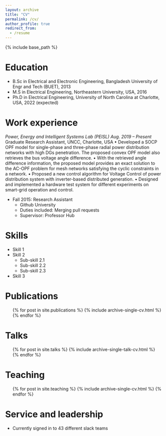 ```yaml
---
layout: archive
title: "CV"
permalink: /cv/
author_profile: true
redirect_from:
  - /resume
---
```


{% include base_path %}

Education
======
* B.Sc in Electrical and Electronic Engineering, Bangladesh University of Engr and Tech (BUET), 2013
* M.S in Electrical Engineering, Northeastern University, USA, 2016
* Ph.D in Electrical Engineering, University of North Carolina at Charlotte, USA, 2022 (expected)

Work experience
======
*Power, Energy and Intelligent Systems Lab (PEISL) Aug. 2019 – Present*
Graduate Research Assistant, UNCC, Charlotte, USA
• Developed a SOCP OPF model for single-phase and three-phase radial power distribution networks with high DGs
penetration. The proposed convex OPF model also retrieves the bus voltage angle difference.
• With the retrieved angle difference information, the proposed model provides an exact solution to the AC-OPF problem
for mesh networks satisfying the cyclic constraints in a network.
• Proposed a new control algorithm for Voltage Control of power distribution system with inverter-based distributed
generation.
• Designed and implemented a hardware test system for different experiments on smart-grid operation and control.


* Fall 2015: Research Assistant
  * Github University
  * Duties included: Merging pull requests
  * Supervisor: Professor Hub
  
Skills
======
* Skill 1
* Skill 2
  * Sub-skill 2.1
  * Sub-skill 2.2
  * Sub-skill 2.3
* Skill 3

Publications
======
  <ul>{% for post in site.publications %}
    {% include archive-single-cv.html %}
  {% endfor %}</ul>
  
Talks
======
  <ul>{% for post in site.talks %}
    {% include archive-single-talk-cv.html %}
  {% endfor %}</ul>
  
Teaching
======
  <ul>{% for post in site.teaching %}
    {% include archive-single-cv.html %}
  {% endfor %}</ul>
  
Service and leadership
======
* Currently signed in to 43 different slack teams
